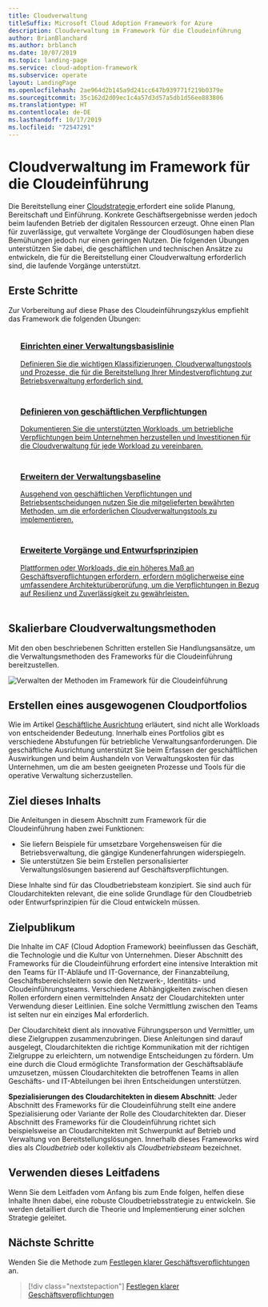```yaml
---
title: Cloudverwaltung
titleSuffix: Microsoft Cloud Adoption Framework for Azure
description: Cloudverwaltung im Framework für die Cloudeinführung
author: BrianBlanchard
ms.author: brblanch
ms.date: 10/07/2019
ms.topic: landing-page
ms.service: cloud-adoption-framework
ms.subservice: operate
layout: LandingPage
ms.openlocfilehash: 2ae964d2b145a9d241cc647b939771f219b0379e
ms.sourcegitcommit: 35c162d2d09ec1c4a57d3d57a5db1d56ee883806
ms.translationtype: HT
ms.contentlocale: de-DE
ms.lasthandoff: 10/17/2019
ms.locfileid: "72547291"
---
```

# <a name="cloud-management-in-the-cloud-adoption-framework"></a>Cloudverwaltung im Framework für die Cloudeinführung

Die Bereitstellung einer [Cloudstrategie ](../strategy/index.md) erfordert eine solide Planung, Bereitschaft und Einführung. Konkrete Geschäftsergebnisse werden jedoch beim laufenden Betrieb der digitalen Ressourcen erzeugt. Ohne einen Plan für zuverlässige, gut verwaltete Vorgänge der Cloudlösungen haben diese Bemühungen jedoch nur einen geringen Nutzen. Die folgenden Übungen unterstützen Sie dabei, die geschäftlichen und technischen Ansätze zu entwickeln, die für die Bereitstellung einer Cloudverwaltung erforderlich sind, die laufende Vorgänge unterstützt.

## <a name="getting-started"></a>Erste Schritte

Zur Vorbereitung auf diese Phase des Cloudeinführungszyklus empfiehlt das Framework die folgenden Übungen:

<!-- markdownlint-disable MD033 -->
<ul class="panelContent cardsF">
    <li style="display: flex; flex-direction: column;">
        <a href="./azure-management-guide/index.md">
            <div class="cardSize">
                <div class="cardPadding" style="padding-bottom:10px;">
                    <div class="card" style="padding-bottom:10px;">
                        <div class="cardImageOuter">
                            <div class="cardImage">
                                <img alt="" src="../_images/icons/1.png" data-linktype="external">
                            </div>
                        </div>
                        <div class="cardText" style="padding-left:0px;">
                            <h3>Einrichten einer Verwaltungsbasislinie</h3>
Definieren Sie die wichtigen Klassifizierungen, Cloudverwaltungstools und Prozesse, die für die Bereitstellung Ihrer Mindestverpflichtung zur Betriebsverwaltung erforderlich sind.
                        </div>
                    </div>
                </div>
            </div>
        </a>
    </li>
    <li style="display: flex; flex-direction: column;">
        <a href="./considerations/business-alignment.md">
            <div class="cardSize">
                <div class="cardPadding" style="padding-bottom:10px;">
                    <div class="card" style="padding-bottom:10px;">
                        <div class="cardImageOuter">
                            <div class="cardImage">
                                <img alt="" src="../_images/icons/2.png" data-linktype="external">
                            </div>
                        </div>
                        <div class="cardText" style="padding-left:0px;">
                            <h3>Definieren von geschäftlichen Verpflichtungen</h3>
Dokumentieren Sie die unterstützten Workloads, um betriebliche Verpflichtungen beim Unternehmen herzustellen und Investitionen für die Cloudverwaltung für jede Workload zu vereinbaren.
                        </div>
                    </div>
                </div>
            </div>
        </a>
    </li>
    <li style="display: flex; flex-direction: column;">
        <a href="./best-practices.md">
            <div class="cardSize">
                <div class="cardPadding" style="padding-bottom:10px;">
                    <div class="card" style="padding-bottom:10px;">
                        <div class="cardImageOuter">
                            <div class="cardImage">
                                <img alt="" src="../_images/icons/3.png" data-linktype="external">
                            </div>
                        </div>
                        <div class="cardText" style="padding-left:0px;">
                            <h3>Erweitern der Verwaltungsbaseline</h3>
Ausgehend von geschäftlichen Verpflichtungen und Betriebsentscheidungen nutzen Sie die mitgelieferten bewährten Methoden, um die erforderlichen Cloudverwaltungstools zu implementieren.
                        </div>
                    </div>
                </div>
            </div>
        </a>
    </li>
    <li style="display: flex; flex-direction: column;">
        <a href="./design-principles.md">
            <div class="cardSize">
                <div class="cardPadding" style="padding-bottom:10px;">
                    <div class="card" style="padding-bottom:10px;">
                        <div class="cardImageOuter">
                            <div class="cardImage">
                                <img alt="" src="../_images/icons/4.png" data-linktype="external">
                            </div>
                        </div>
                        <div class="cardText" style="padding-left:0px;">
                            <h3>Erweiterte Vorgänge und Entwurfsprinzipien</h3>
Plattformen oder Workloads, die ein höheres Maß an Geschäftsverpflichtungen erfordern, erfordern möglicherweise eine umfassendere Architekturüberprüfung, um die Verpflichtungen in Bezug auf Resilienz und Zuverlässigkeit zu gewährleisten.
                        </div>
                    </div>
                </div>
            </div>
        </a>
    </li>
</ul>
<!-- markdownlint-enable MD033 -->

## <a name="scalable-cloud-management-methodology"></a>Skalierbare Cloudverwaltungsmethoden

Mit den oben beschriebenen Schritten erstellen Sie Handlungsansätze, um die Verwaltungsmethoden des Frameworks für die Cloudeinführung bereitzustellen.

![Verwalten der Methoden im Framework für die Cloudeinführung](../_images/manage/caf-manage.png)

## <a name="creating-a-balanced-cloud-portfolio"></a>Erstellen eines ausgewogenen Cloudportfolios

Wie im Artikel [Geschäftliche Ausrichtung](./considerations/business-alignment.md) erläutert, sind nicht alle Workloads von entscheidender Bedeutung. Innerhalb eines Portfolios gibt es verschiedene Abstufungen für betriebliche Verwaltungsanforderungen. Die geschäftliche Ausrichtung unterstützt Sie beim Erfassen der geschäftlichen Auswirkungen und beim Aushandeln von Verwaltungskosten für das Unternehmen, um die am besten geeigneten Prozesse und Tools für die operative Verwaltung sicherzustellen.

## <a name="objective-of-this-content"></a>Ziel dieses Inhalts

Die Anleitungen in diesem Abschnitt zum Framework für die Cloudeinführung haben zwei Funktionen:

- Sie liefern Beispiele für umsetzbare Vorgehensweisen für die Betriebsverwaltung, die gängige Kundenerfahrungen widerspiegeln.
- Sie unterstützen Sie beim Erstellen personalisierter Verwaltungslösungen basierend auf Geschäftsverpflichtungen.

Diese Inhalte sind für das Cloudbetriebsteam konzipiert. Sie sind auch für Cloudarchitekten relevant, die eine solide Grundlage für den Cloudbetrieb oder Entwurfsprinzipien für die Cloud entwickeln müssen.

## <a name="intended-audience"></a>Zielpublikum

Die Inhalte im CAF (Cloud Adoption Framework) beeinflussen das Geschäft, die Technologie und die Kultur von Unternehmen. Dieser Abschnitt des Frameworks für die Cloudeinführung erfordert eine intensive Interaktion mit den Teams für IT-Abläufe und IT-Governance, der Finanzabteilung, Geschäftsbereichsleitern sowie den Netzwerk-, Identitäts- und Cloudeinführungsteams. Verschiedene Abhängigkeiten zwischen diesen Rollen erfordern einen vermittelnden Ansatz der Cloudarchitekten unter Verwendung dieser Leitlinien. Eine solche Vermittlung zwischen den Teams ist selten nur ein einziges Mal erforderlich.

Der Cloudarchitekt dient als innovative Führungsperson und Vermittler, um diese Zielgruppen zusammenzubringen. Diese Anleitungen sind darauf ausgelegt, Cloudarchitekten die richtige Kommunikation mit der richtigen Zielgruppe zu erleichtern, um notwendige Entscheidungen zu fördern. Um eine durch die Cloud ermöglichte Transformation der Geschäftsabläufe umzusetzen, müssen Cloudarchitekten die betroffenen Teams in allen Geschäfts- und IT-Abteilungen bei ihren Entscheidungen unterstützen.

**Spezialisierungen des Cloudarchitekten in diesem Abschnitt**: Jeder Abschnitt des Frameworks für die Cloudeinführung stellt eine andere Spezialisierung oder Variante der Rolle des Cloudarchitekten dar. Dieser Abschnitt des Frameworks für die Cloudeinführung richtet sich beispielsweise an Cloudarchitekten mit Schwerpunkt auf Betrieb und Verwaltung von Bereitstellungslösungen. Innerhalb dieses Frameworks wird dies als *Cloudbetrieb* oder kollektiv als *Cloudbetriebsteam* bezeichnet.

## <a name="use-this-guide"></a>Verwenden dieses Leitfadens

Wenn Sie dem Leitfaden vom Anfang bis zum Ende folgen, helfen diese Inhalte Ihnen dabei, eine robuste Cloudbetriebsstrategie zu entwickeln. Sie werden detailliert durch die Theorie und Implementierung einer solchen Strategie geleitet.

<!-- For a crash course on the theory and quick access to Azure implementation, get started with the [governance guides overview](./guide/index.md). Using this guidance, you can start small and iteratively improve your governance needs in parallel with cloud adoption efforts. -->

## <a name="next-steps"></a>Nächste Schritte

Wenden Sie die Methode zum [Festlegen klarer Geschäftsverpflichtungen](./considerations/business-alignment.md) an.

> [!div class="nextstepaction"]
> [Festlegen klarer Geschäftsverpflichtungen](./considerations/business-alignment.md)
